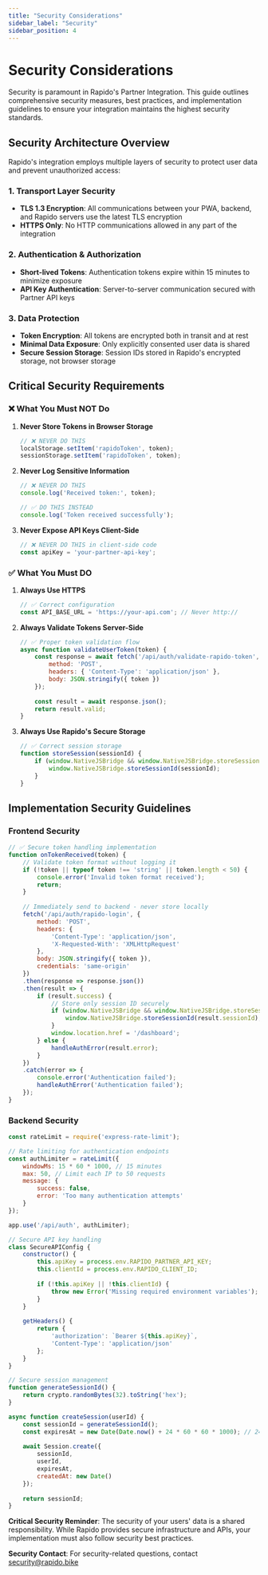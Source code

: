 ```yaml
---
title: "Security Considerations"
sidebar_label: "Security"
sidebar_position: 4
---
```


# Security Considerations

Security is paramount in Rapido's Partner Integration. This guide outlines comprehensive security measures, best practices, and implementation guidelines to ensure your integration maintains the highest security standards.

## Security Architecture Overview

Rapido's integration employs multiple layers of security to protect user data and prevent unauthorized access:

### 1. Transport Layer Security
- **TLS 1.3 Encryption**: All communications between your PWA, backend, and Rapido servers use the latest TLS encryption
- **HTTPS Only**: No HTTP communications allowed in any part of the integration

### 2. Authentication & Authorization
- **Short-lived Tokens**: Authentication tokens expire within 15 minutes to minimize exposure
- **API Key Authentication**: Server-to-server communication secured with Partner API keys

### 3. Data Protection
- **Token Encryption**: All tokens are encrypted both in transit and at rest
- **Minimal Data Exposure**: Only explicitly consented user data is shared
- **Secure Session Storage**: Session IDs stored in Rapido's encrypted storage, not browser storage

## Critical Security Requirements

### ❌ What You Must NOT Do

1. **Never Store Tokens in Browser Storage**
   ```javascript
   // ❌ NEVER DO THIS
   localStorage.setItem('rapidoToken', token);
   sessionStorage.setItem('rapidoToken', token);
   ```

2. **Never Log Sensitive Information**
   ```javascript
   // ❌ NEVER DO THIS
   console.log('Received token:', token);
   
   // ✅ DO THIS INSTEAD
   console.log('Token received successfully');
   ```

3. **Never Expose API Keys Client-Side**
   ```javascript
   // ❌ NEVER DO THIS in client-side code
   const apiKey = 'your-partner-api-key';
   ```

### ✅ What You Must DO

1. **Always Use HTTPS**
   ```javascript
   // ✅ Correct configuration
   const API_BASE_URL = 'https://your-api.com'; // Never http://
   ```

2. **Always Validate Tokens Server-Side**
   ```javascript
   // ✅ Proper token validation flow
   async function validateUserToken(token) {
       const response = await fetch('/api/auth/validate-rapido-token', {
           method: 'POST',
           headers: { 'Content-Type': 'application/json' },
           body: JSON.stringify({ token })
       });
       
       const result = await response.json();
       return result.valid;
   }
   ```

3. **Always Use Rapido's Secure Storage**
   ```javascript
   // ✅ Correct session storage
   function storeSession(sessionId) {
       if (window.NativeJSBridge && window.NativeJSBridge.storeSessionId) {
           window.NativeJSBridge.storeSessionId(sessionId);
       }
   }
   ```

## Implementation Security Guidelines

### Frontend Security

```javascript
// ✅ Secure token handling implementation
function onTokenReceived(token) {
    // Validate token format without logging it
    if (!token || typeof token !== 'string' || token.length < 50) {
        console.error('Invalid token format received');
        return;
    }
    
    // Immediately send to backend - never store locally
    fetch('/api/auth/rapido-login', {
        method: 'POST',
        headers: {
            'Content-Type': 'application/json',
            'X-Requested-With': 'XMLHttpRequest'
        },
        body: JSON.stringify({ token }),
        credentials: 'same-origin'
    })
    .then(response => response.json())
    .then(result => {
        if (result.success) {
            // Store only session ID securely
            if (window.NativeJSBridge && window.NativeJSBridge.storeSessionId) {
                window.NativeJSBridge.storeSessionId(result.sessionId);
            }
            window.location.href = '/dashboard';
        } else {
            handleAuthError(result.error);
        }
    })
    .catch(error => {
        console.error('Authentication failed');
        handleAuthError('Authentication failed');
    });
}
```

### Backend Security

```javascript
const rateLimit = require('express-rate-limit');

// Rate limiting for authentication endpoints
const authLimiter = rateLimit({
    windowMs: 15 * 60 * 1000, // 15 minutes
    max: 50, // Limit each IP to 50 requests
    message: {
        success: false,
        error: 'Too many authentication attempts'
    }
});

app.use('/api/auth', authLimiter);

// Secure API key handling
class SecureAPIConfig {
    constructor() {
        this.apiKey = process.env.RAPIDO_PARTNER_API_KEY;
        this.clientId = process.env.RAPIDO_CLIENT_ID;
        
        if (!this.apiKey || !this.clientId) {
            throw new Error('Missing required environment variables');
        }
    }
    
    getHeaders() {
        return {
            'authorization': `Bearer ${this.apiKey}`,
            'Content-Type': 'application/json'
        };
    }
}

// Secure session management
function generateSessionId() {
    return crypto.randomBytes(32).toString('hex');
}

async function createSession(userId) {
    const sessionId = generateSessionId();
    const expiresAt = new Date(Date.now() + 24 * 60 * 60 * 1000); // 24 hours
    
    await Session.create({
        sessionId,
        userId,
        expiresAt,
        createdAt: new Date()
    });
    
    return sessionId;
}
```

**Critical Security Reminder**: The security of your users' data is a shared responsibility. While Rapido provides secure infrastructure and APIs, your implementation must also follow security best practices.

**Security Contact**: For security-related questions, contact [security@rapido.bike](mailto:security@rapido.bike)
